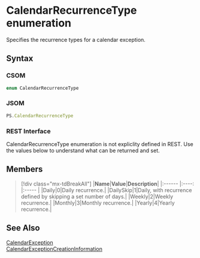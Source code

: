 [comment]: # (Name:CalendarRecurrenceType)
[comment]: # (Name:Microsoft.Office.Project.Server.Library.CalendarConstants+CalendarRecurrenceType)
[comment]: # (Type:Enum)
[comment]: # (Status:Verified)

# <a name="name"></a>CalendarRecurrenceType enumeration

<a name="description"></a>Specifies the recurrence types for a calendar exception.

## <a name="syntax"></a>Syntax

### CSOM

```cs
enum CalendarRecurrenceType 
```
### JSOM

```javascript
PS.CalendarRecurrenceType
```
### REST Interface

CalendarRecurrenceType enumeration is not expliclity defined in REST.  Use the values below to understand what can be returned and set.

## <a name="members"></a>Members

<a name="enumMembers"></a>
> [!div class="mx-tdBreakAll"]
|**Name**|**Value**|**Description**|
|:------ |:----: |:----- |
|<a name="Daily"></a>Daily|0|Daily recurrence.|
|<a name="DailySkip"></a>DailySkip|1|Daily, with recurrence defined by skipping a set number of days.|
|<a name="Weekly"></a>Weekly|2|Weekly recurrence.|
|<a name="Monthly"></a>Monthly|3|Monthly recurrence.|
|<a name="Yearly"></a>Yearly|4|Yearly recurrence.|

## <a name="seeAlso"></a>See Also

[CalendarException](CalendarException.md)<br/>
[CalendarExceptionCreationInformation](CalendarExceptionCreationInformation.md)<br/>
